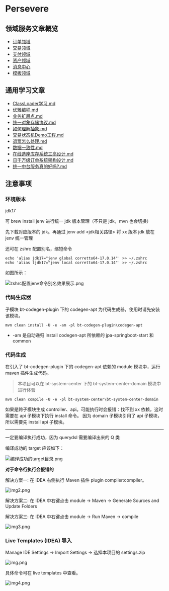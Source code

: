 # Persevere

## 领域服务文章概览

- [订单领域](bt-system-center/bt-system-center-domain/src/main/java/com/bantanger/domain/trade/order/订单领域.md)
- [交易领域](bt-system-center/bt-system-center-domain/src/main/java/com/bantanger/domain/trade/交易领域.md)
- [支付领域](bt-system-center/bt-system-center-domain/src/main/java/com/bantanger/domain/pay/支付领域.md)
- [资产领域](bt-system-center/bt-system-center-domain/src/main/java/com/bantanger/domain/asset/资产领域.md)
- [消息中心](bt-system-center/bt-system-center-domain/src/main/java/com/bantanger/domain/message/消息领域.md)
- [模板领域](bt-system-center/bt-system-center-domain/src/main/java/com/bantanger/domain/template/模板领域.md)

## 通用学习文章

- [ClassLoader学习.md](bt-practise/elegant-practise/ClassLoader学习.md)
- [优雅编程.md](bt-practise/elegant-practise/优雅编程.md)
- [业务扩展点.md](bt-common-starters/bt-extension-spring-boot-starter/业务扩展点.md)
- [统一对象存储协议.md](bt-common-starters/bt-oss-spring-boot-starter/统一对象存储协议.md)
- [如何理解抽象.md](docs/如何理解抽象.md)
- [交易状态机Demo工程.md](bt-system-center/bt-system-center-app/src/test/java/com/bantanger/test/trade/statemachine/交易状态机Demo工程.md)
- [退票怎么处理.md](bt-system-center/bt-system-center-domain/src/main/java/com/bantanger/domain/pay/退票怎么处理.md)
- [数据一致性.md](docs/数据一致性.md)
- [在线选座库存系统三高设计.md](docs/在线选座库存系统三高设计.md)
- [日千万级订单系统架构设计.md](bt-system-center/bt-system-center-domain/src/main/java/com/bantanger/domain/trade/order/日千万级订单系统架构设计.md)
- [统一中台服务真的好吗?.md](docs/统一中台服务真的好吗?.md)

## 注意事项

### 环境版本

jdk17

可 brew install jenv 进行统一 jdk 版本管理（不只是 jdk，mvn 也会切换）

先下载对应版本的 jdk。再通过 jenv add <jdk相关路径> 将 xx 版本 jdk 放在 jenv 统一管理

还可在 zshrc 配置别名，缩短命令
```shell
echo 'alias jdk17="jenv global corretto64-17.0.14"' >> ~/.zshrc
echo 'alias ljdk17="jenv local corretto64-17.0.14"' >> ~/.zshrc
```

如图所示：

![zshrc配置jenv命令别名效果展示.png](docs/photo/zshrc配置jenv命令别名效果展示.png)

### 代码生成器

子模块 bt-codegen-plugin 下的 codegen-apt 为代码生成器，使用时请先安装该模块。

```shell
mvn clean install -U -e -am -pl bt-codegen-plugin\codegen-apt
```
- -am 是自动递归 install codegen-apt 所依赖的 jpa-springboot-start 和 common

### 代码生成

在引入了 bt-codegen-plugin 下的 codegen-apt 依赖的 module 模块中，运行 maven 插件生成代码。

> 本项目可以在 bt-system-center 下的 bt-system-center-domain 模块中进行体验

```shell
mvn clean compile -U -e -pl bt-system-center\bt-system-center-domain
```

如果是跨子模块生成 controller、api。可能执行时会报错：找不到 xx 依赖，这时需要在 api 子模块下执行 install 命令。
因为 domain 子模块引用了 api 子模块，所以需要先 install api 子模块。

---

一定要编译执行成功，因为 querydsl 需要编译出来的 Q 类

编译成功的 target 应该如下：

![编译成功的target目录.png](docs/photo/编译成功的target目录.png)

**对于命令行执行会报错的**

解决方案一: 在 IDEA 右侧执行 Maven 插件 plugin compiler:compiler。

![img2.png](docs/photo/img2.png)

解决方案二: 在 IDEA 中右键点击 module -> Maven -> Generate Sources and Update Folders

解决方案三: 在 IDEA 中右键点击 module -> Run Maven -> compile

![img3.png](docs/photo/img3.png)

### Live Templates (IDEA) 导入

Manage IDE Settings -> Import Settings -> 选择本项目的 settings.zip 

![img.png](docs/photo/img.png)

具体命令可在 live templates 中查看。

![img4.png](docs/photo/img4.png)
